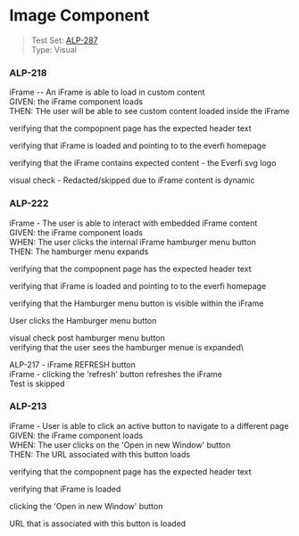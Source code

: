 # Image Component
> Test Set: [ALP-287](https://everfi.atlassian.net/browse/ALP-287)    
Type: Visual  

<!-- include: cypress/integration/iFrame.js -->

### ALP-218

iFrame -- An iFrame is able to load in custom content\
GIVEN: the iFrame component loads\
THEN: THe user will be able to see custom content loaded inside the iFrame

verifying that the compopnent page has the expected header text

verifying that iFrame is loaded and pointing to to the everfi homepage

verifying that the iFrame contains expected content - the Everfi svg logo

visual check - Redacted/skipped due to iFrame content is dynamic

### ALP-222

iFrame - The user is able to interact with embedded iFrame content\
GIVEN: the iFrame component loads\
WHEN: The user clicks the internal iFrame hamburger menu button\
THEN: The hamburger menu expands

verifying that the compopnent page has the expected header text

verifying that iFrame is loaded and pointing to to the everfi homepage

verifying that the Hamburger menu button is visible within the iFrame

User clicks the Hamburger menu button

visual check post hamburger menu button\
verifying that the user sees the hamburger menue is expanded\

ALP-217 - iFrame REFRESH button\
iFrame - clicking the \'refresh\' button refreshes the iFrame\
Test is skipped

### ALP-213

iFrame - User is able to click an active button to navigate to a different page\
GIVEN: the iFrame component loads\
WHEN: The user clicks on the 'Open in new Window' button\
THEN: The URL associated with this button loads

verifying that the compopnent page has the expected header text

verifying that iFrame is loaded

clicking the  'Open in new Window' button

URL that is associated with this button is loaded

<!-- /include: cypress/integration/iFrame.js -->
